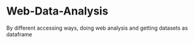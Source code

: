 # Web-Data-Analysis
By different accessing ways, doing web analysis and getting datasets as dataframe
